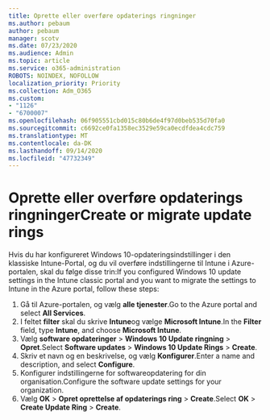 ```yaml
---
title: Oprette eller overføre opdaterings ringninger
ms.author: pebaum
author: pebaum
manager: scotv
ms.date: 07/23/2020
ms.audience: Admin
ms.topic: article
ms.service: o365-administration
ROBOTS: NOINDEX, NOFOLLOW
localization_priority: Priority
ms.collection: Adm_O365
ms.custom:
- "1126"
- "6700007"
ms.openlocfilehash: 06f905551cbd015c80b6de4f97d0beb535d70fa0
ms.sourcegitcommit: c6692ce0fa1358ec3529e59ca0ecdfdea4cdc759
ms.translationtype: MT
ms.contentlocale: da-DK
ms.lasthandoff: 09/14/2020
ms.locfileid: "47732349"
---
```

# <a name="create-or-migrate-update-rings"></a><span data-ttu-id="20b32-102">Oprette eller overføre opdaterings ringninger</span><span class="sxs-lookup"><span data-stu-id="20b32-102">Create or migrate update rings</span></span>

<span data-ttu-id="20b32-103">Hvis du har konfigureret Windows 10-opdateringsindstillinger i den klassiske Intune-Portal, og du vil overføre indstillingerne til Intune i Azure-portalen, skal du følge disse trin:</span><span class="sxs-lookup"><span data-stu-id="20b32-103">If you configured Windows 10 update settings in the Intune classic portal and you want to migrate the settings to Intune in the Azure portal, follow these steps:</span></span>

1.  <span data-ttu-id="20b32-104">Gå til Azure-portalen, og vælg  **alle tjenester**.</span><span class="sxs-lookup"><span data-stu-id="20b32-104">Go to the Azure portal and select  **All Services**.</span></span>
2.  <span data-ttu-id="20b32-105">I feltet  **filter**  skal du skrive  **Intune**og vælge  **Microsoft Intune**.</span><span class="sxs-lookup"><span data-stu-id="20b32-105">In the  **Filter**  field, type  **Intune**, and choose  **Microsoft Intune**.</span></span>
3.  <span data-ttu-id="20b32-106">Vælg **software opdateringer**   >   **Windows 10 Update ringning**   >   **Opret**.</span><span class="sxs-lookup"><span data-stu-id="20b32-106">Select  **Software updates**  >  **Windows 10 Update Rings**  >  **Create**.</span></span>
4.  <span data-ttu-id="20b32-107">Skriv et navn og en beskrivelse, og vælg  **Konfigurer**.</span><span class="sxs-lookup"><span data-stu-id="20b32-107">Enter a name and description, and select  **Configure**.</span></span>
5.  <span data-ttu-id="20b32-108">Konfigurer indstillingerne for softwareopdatering for din organisation.</span><span class="sxs-lookup"><span data-stu-id="20b32-108">Configure the software update settings for your organization.</span></span>
6.  <span data-ttu-id="20b32-109">Vælg **OK**  >  **Opret oprettelse af opdaterings ring**  >  **Create**.</span><span class="sxs-lookup"><span data-stu-id="20b32-109">Select  **OK** > **Create Update Ring** > **Create**.</span></span>